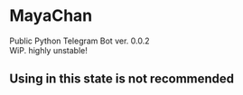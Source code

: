 # MayaChan
Public Python Telegram Bot
ver. 0.0.2 </br>
WiP. highly unstable! </br>
## Using in this state is not recommended

